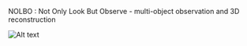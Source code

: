 NOLBO : Not Only Look But Observe - multi-object observation and 3D reconstruction

![Alt text](https://github.com/bogus2000/NOLBO/tree/master/doc/NOLBO.png)

